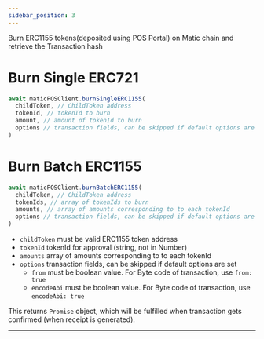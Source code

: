 ```yaml
---
sidebar_position: 3
---
```


Burn ERC1155 tokens(deposited using POS Portal) on Matic chain and retrieve the Transaction hash


# Burn Single ERC721 

```js
await maticPOSClient.burnSingleERC1155(
  childToken, // ChildToken address
  tokenId, // tokenId to burn
  amount, // amount of tokenId to burn
  options // transaction fields, can be skipped if default options are set
)
```

# Burn Batch ERC1155

```js
await maticPOSClient.burnBatchERC1155(
  childToken, // ChildToken address
  tokenIds, // array of tokenIds to burn
  amounts, // array of amounts corresponding to to each tokenId
  options // transaction fields, can be skipped if default options are set
)
```

- `childToken` must be valid ERC1155 token address
- `tokenId` tokenId for approval (string, not in Number)
- `amounts` array of amounts corresponding to to each tokenId
- `options` transaction fields, can be skipped if default options are set
  - `from` must be boolean value. For Byte code of transaction, use `from: true`
  - `encodeAbi` must be boolean value. For Byte code of transaction, use `encodeAbi: true`

This returns `Promise` object, which will be fulfilled when transaction gets confirmed (when receipt is generated).

---
